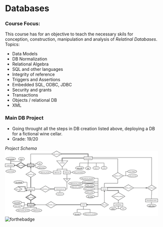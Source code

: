 # Databases

### Course Focus:
This course has for an objective to teach the necessary skils for conception, construction, manipulation and analysis of *Relatinal Databases*. Topics:
* Data Models
* DB Normalization
* Relational Algebra
* SQL and other languages
* Integrity of reference
* Triggers and Assertions
* Embedded SQL, ODBC, JDBC
* Security and grants
* Transactions
* Objects / relational DB
* XML

### Main DB Project
* Going throught all the steps in DB creation listed above, deploying a DB for a fictional wine cellar.
* Grade: 19/20

*Project Schema*
![Image](RS_Diagram.png)
![forthebadge](https://forthebadge.com/images/badges/made-with-crayons.svg)